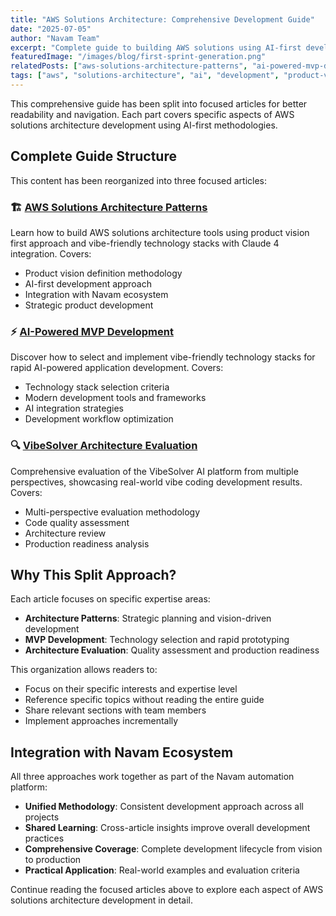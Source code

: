 ```yaml
---
title: "AWS Solutions Architecture: Comprehensive Development Guide"
date: "2025-07-05"
author: "Navam Team"
excerpt: "Complete guide to building AWS solutions using AI-first development, covering product vision, technology stacks, MVP development, and architecture evaluation."
featuredImage: "/images/blog/first-sprint-generation.png"
relatedPosts: ["aws-solutions-architecture-patterns", "ai-powered-mvp-development", "vibesolver-architecture-evaluation"]
tags: ["aws", "solutions-architecture", "ai", "development", "product-vision", "technology-stack", "mvp", "evaluation", "trenddit", "AI Agents", "Lean Workflows"]
---
```


This comprehensive guide has been split into focused articles for better readability and navigation. Each part covers specific aspects of AWS solutions architecture development using AI-first methodologies.

## Complete Guide Structure

This content has been reorganized into three focused articles:

### 🏗️ [AWS Solutions Architecture Patterns](/blog/aws-solutions-architecture-patterns)
Learn how to build AWS solutions architecture tools using product vision first approach and vibe-friendly technology stacks with Claude 4 integration. Covers:
- Product vision definition methodology
- AI-first development approach
- Integration with Navam ecosystem
- Strategic product development

### ⚡ [AI-Powered MVP Development](/blog/ai-powered-mvp-development)
Discover how to select and implement vibe-friendly technology stacks for rapid AI-powered application development. Covers:
- Technology stack selection criteria
- Modern development tools and frameworks
- AI integration strategies
- Development workflow optimization

### 🔍 [VibeSolver Architecture Evaluation](/blog/vibesolver-architecture-evaluation)
Comprehensive evaluation of the VibeSolver AI platform from multiple perspectives, showcasing real-world vibe coding development results. Covers:
- Multi-perspective evaluation methodology
- Code quality assessment
- Architecture review
- Production readiness analysis

## Why This Split Approach?

Each article focuses on specific expertise areas:
- **Architecture Patterns**: Strategic planning and vision-driven development
- **MVP Development**: Technology selection and rapid prototyping
- **Architecture Evaluation**: Quality assessment and production readiness

This organization allows readers to:
- Focus on their specific interests and expertise level
- Reference specific topics without reading the entire guide
- Share relevant sections with team members
- Implement approaches incrementally

## Integration with Navam Ecosystem

All three approaches work together as part of the Navam automation platform:
- **Unified Methodology**: Consistent development approach across all projects
- **Shared Learning**: Cross-article insights improve overall development practices
- **Comprehensive Coverage**: Complete development lifecycle from vision to production
- **Practical Application**: Real-world examples and evaluation criteria

Continue reading the focused articles above to explore each aspect of AWS solutions architecture development in detail.